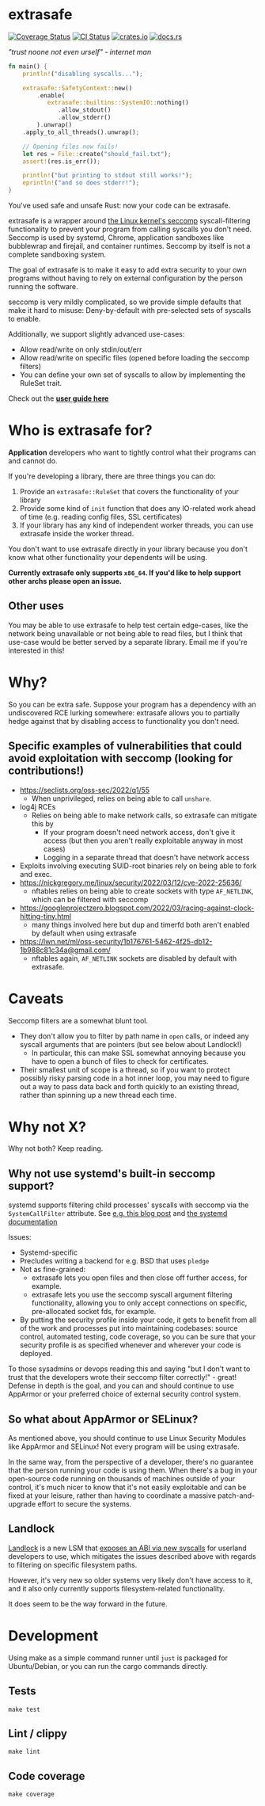 # extrasafe

[![Coverage Status](https://coveralls.io/repos/github/boustrophedon/extrasafe/badge.svg?branch=master)](https://coveralls.io/github/boustrophedon/extrasafe?branch=master) [![CI Status](https://github.com/boustrophedon/extrasafe/actions/workflows/build-test.yaml/badge.svg)](https://github.com/boustrophedon/extrasafe/actions/workflows/build-test.yaml) [![crates.io](https://img.shields.io/crates/v/extrasafe)](https://crates.io/crates/extrasafe) [![docs.rs](https://img.shields.io/docsrs/extrasafe)](https://docs.rs/extrasafe/latest/extrasafe/)

*"trust noone not even urself" - internet man*

```rust
fn main() {
    println!("disabling syscalls...");

    extrasafe::SafetyContext::new()
        .enable(
           extrasafe::builtins::SystemIO::nothing()
              .allow_stdout()
              .allow_stderr()
   	    ).unwrap()
	.apply_to_all_threads().unwrap();

    // Opening files now fails!
    let res = File::create("should_fail.txt");
    assert!(res.is_err());

    println!("but printing to stdout still works!");
    eprintln!("and so does stderr!");
}
```

You've used safe and unsafe Rust: now your code can be extrasafe.

extrasafe is a wrapper around [the Linux kernel's seccomp](https://www.kernel.org/doc/html/latest/userspace-api/seccomp_filter.html) syscall-filtering functionality to prevent your program from calling syscalls you don't need. Seccomp is used by systemd, Chrome, application sandboxes like bubblewrap and firejail, and container runtimes. Seccomp by itself is not a complete sandboxing system.

The goal of extrasafe is to make it easy to add extra security to your own programs without having to rely on external configuration by the person running the software.

seccomp is very mildly complicated, so we provide simple defaults that make it hard to misuse: Deny-by-default with pre-selected sets of syscalls to enable.

Additionally, we support slightly advanced use-cases:
  - Allow read/write on only stdin/out/err
  - Allow read/write on specific files (opened before loading the seccomp filters)
  - You can define your own set of syscalls to allow by implementing the RuleSet trait.

Check out the [**user guide here**](https://github.com/boustrophedon/extrasafe/blob/master/user-guide.md)

# Who is extrasafe for?

**Application** developers who want to tightly control what their programs can and cannot do.

If you're developing a library, there are three things you can do:

1. Provide an `extrasafe::RuleSet` that covers the functionality of your library
2. Provide some kind of `init` function that does any IO-related work ahead of time (e.g. reading config files, SSL certificates)
3. If your library has any kind of independent worker threads, you can use extrasafe inside the worker thread.

You don't want to use extrasafe directly in your library because you don't know what other functionality your dependents will be using.

**Currently extrasafe only supports `x86_64`. If you'd like to help support other archs please open an issue.**

## Other uses

You may be able to use extrasafe to help test certain edge-cases, like the network being unavailable or not being able to read files, but I think that use-case would be better served by a separate library. Email me if you're interested in this!

# Why?

So you can be extra safe. Suppose your program has a dependency with an undiscovered RCE lurking somewhere: extrasafe allows you to partially hedge against that by disabling access to functionality you don't need.

## Specific examples of vulnerabilities that could avoid exploitation with seccomp (looking for contributions!)

- https://seclists.org/oss-sec/2022/q1/55
  - When unprivileged, relies on being able to call `unshare`.
- log4j RCEs
  - Relies on being able to make network calls, so extrasafe can mitigate this by
    - If your program doesn't need network access, don't give it access (but then you aren't really exploitable anyway in most cases)
    - Logging in a separate thread that doesn't have network access
- Exploits involving executing SUID-root binaries rely on being able to fork and exec.
- https://nickgregory.me/linux/security/2022/03/12/cve-2022-25636/
  - nftables relies on being able to create sockets with type `AF_NETLINK`, which can be filtered with seccomp
- https://googleprojectzero.blogspot.com/2022/03/racing-against-clock-hitting-tiny.html
  - many things involved here but dup and timerfd both aren't enabled by default when using extrasafe
- https://lwn.net/ml/oss-security/1b176761-5462-4f25-db12-1b988c81c34a@gmail.com/
  - nftables again, `AF_NETLINK` sockets are disabled by default with extrasafe.

# Caveats

Seccomp filters are a somewhat blunt tool.

- They don't allow you to filter by path name in `open` calls, or indeed any syscall arguments that are pointers (but see below about Landlock!)
	- In particular, this can make SSL somewhat annoying because you have to open a bunch of files to check for certificates.
- Their smallest unit of scope is a thread, so if you want to protect possibly risky parsing code in a hot inner loop, you may need to figure out a way to pass data back and forth quickly to an existing thread, rather than spinning up a new thread each time.

# Why not X?

Why not both? Keep reading.

## Why not use systemd's built-in seccomp support?

systemd supports filtering child processes' syscalls with seccomp via the `SystemCallFilter` attribute. See [e.g. this blog post](https://prefetch.net/blog/2017/11/27/securing-systemd-services-with-seccomp-profiles/) and [the systemd documentation]()

Issues:

- Systemd-specific
- Precludes writing a backend for e.g. BSD that uses `pledge`
- Not as fine-grained:
	- extrasafe lets you open files and then close off further access, for example.
	- extrasafe lets you use the seccomp syscall argument filtering functionality, allowing you to only accept connections on specific, pre-allocated socket fds, for example.
- By putting the security profile inside your code, it gets to benefit from all of the work and processes put into maintaining codebases: source control, automated testing, code coverage, so you can be sure that your security profile is as specified whenever and wherever your code is deployed.

To those sysadmins or devops reading this and saying "but I don't want to trust that the developers wrote their seccomp filter correctly!" - great! Defense in depth is the goal, and you can and should continue to use AppArmor or your preferred choice of external security control system. 

## So what about AppArmor or SELinux?

As mentioned above, you should continue to use Linux Security Modules like AppArmor and SELinux! Not every program will be using extrasafe.

In the same way, from the perspective of a developer, there's no guarantee that the person running your code is using them. When there's a bug in your open-source code running on thousands of machines outside of your control, it's much nicer to know that it's not easily exploitable and can be fixed at your leisure, rather than having to coordinate a massive patch-and-upgrade effort to secure the systems. 

## Landlock

[Landlock](https://landlock.io/) is a new LSM that [exposes an ABI via new syscalls](https://www.kernel.org/doc/html/latest/userspace-api/landlock.html) for userland developers to use, which mitigates the issues described above with regards to filtering on specific filesystem paths.

However, it's very new so older systems very likely don't have access to it, and it also only currently supports filesystem-related functionality.

It does seem to be the way forward in the future.

# Development

Using make as a simple command runner until `just` is packaged for Ubuntu/Debian, or you can run the cargo commands directly.

## Tests

`make test`

## Lint / clippy

`make lint`

## Code coverage

`make coverage`
